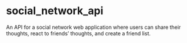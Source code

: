# social_network_api
An API for a social network web application where users can share their thoughts, react to friends’ thoughts, and create a friend list.
